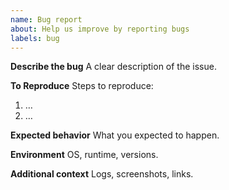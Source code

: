 ```yaml
---
name: Bug report
about: Help us improve by reporting bugs
labels: bug
---
```


**Describe the bug**
A clear description of the issue.

**To Reproduce**
Steps to reproduce:
1. …
2. …

**Expected behavior**
What you expected to happen.

**Environment**
OS, runtime, versions.

**Additional context**
Logs, screenshots, links.
